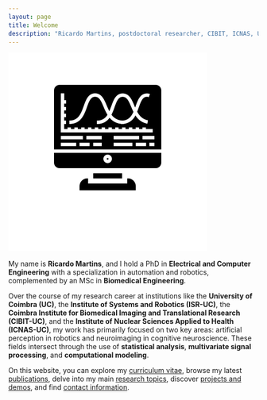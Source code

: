 ```yaml
---
layout: page
title: Welcome
description: "Ricardo Martins, postdoctoral researcher, CIBIT, ICNAS, UC, University of Coimbra"
---
```

<div class="row align-items-center">
	<div class="col-md-4">
		<!-- Image goes here -->
		<img src="/assets/images/computer-logo.png" class="img-fluid" alt="Image">
	</div>
	<div class="col-md-8">
		<p>My name is <strong>Ricardo Martins</strong>, and I hold a PhD in <strong>Electrical and Computer Engineering</strong> with a specialization in automation and robotics, complemented by an MSc in <strong>Biomedical Engineering</strong>.</p>
		<p>Over the course of my research career at institutions like the <strong>University of Coimbra (UC)</strong>, the <strong>Institute of Systems and Robotics (ISR-UC)</strong>, the <strong>Coimbra Institute for Biomedical Imaging and Translational Research (CIBIT-UC)</strong>, and the <strong>Institute of Nuclear Sciences Applied to Health (ICNAS-UC)</strong>, my work has primarily focused on two key areas: artificial perception in robotics and neuroimaging in cognitive neuroscience. These fields intersect through the use of <strong>statistical analysis</strong>, <strong>multivariate signal processing</strong>, and <strong>computational modeling</strong>.</p>
		<p>On this website, you can explore my <a href="/cv">curriculum vitae</a>, browse my latest <a href="/publications">publications</a>, delve into my main <a href="/research">research topics</a>, discover <a href="/demos">projects and demos</a>, and find <a href="/contacts">contact information</a>.</p>
	</div>
</div>
